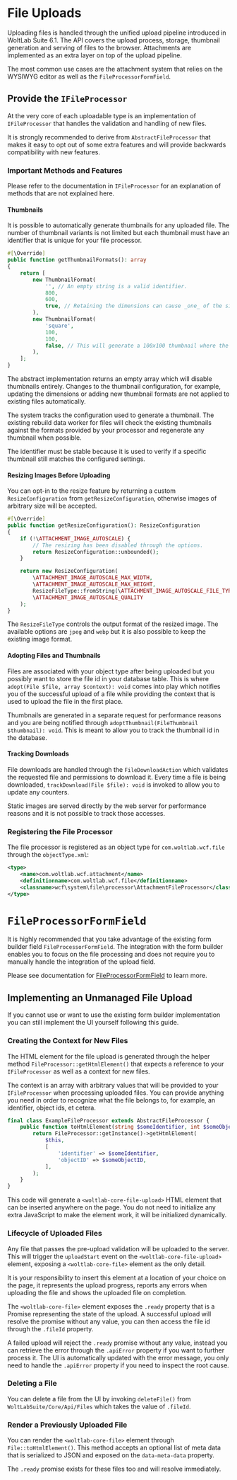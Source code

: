 # File Uploads

Uploading files is handled through the unified upload pipeline introduced in WoltLab Suite 6.1.
The API covers the upload process, storage, thumbnail generation and serving of files to the browser.
Attachments are implemented as an extra layer on top of the upload pipeline.

The most common use cases are the attachment system that relies on the WYSIWYG editor as well as the `FileProcessorFormField`.

## Provide the `IFileProcessor`

At the very core of each uploadable type is an implementation of `IFileProcessor` that handles the validation and handling of new files.

It is strongly recommended to derive from `AbstractFileProcessor` that makes it easy to opt out of some extra features and will provide backwards compatibility with new features.

### Important Methods and Features

Please refer to the documentation in `IFileProcessor` for an explanation of methods that are not explained here.

#### Thumbnails

It is possible to automatically generate thumbnails for any uploaded file.
The number of thumbnail variants is not limited but each thumbnail must have an identifier that is unique for your file processor.

```php
#[\Override]
public function getThumbnailFormats(): array
{
    return [
        new ThumbnailFormat(
            '', // An empty string is a valid identifier.
            800,
            600,
            true, // Retaining the dimensions can cause _one_ of the sides to underflow the configured width or height.
        ),
        new ThumbnailFormat(
            'square',
            100,
            100,
            false, // This will generate a 100x100 thumbnail where the longest size will be cropped from the center.
        ),
    ];
}
```

The abstract implementation returns an empty array which will disable thumbnails entirely.
Changes to the thumbnail configuration, for example, updating the dimensions or adding new thumbnail formats are not applied to existing files automatically.

The system tracks the configuration used to generate a thumbnail.
The existing rebuild data worker for files will check the existing thumbnails against the formats provided by your processor and regenerate any thumbnail when possible.

The identifier must be stable because it is used to verify if a specific thumbnail still matches the configured settings.

#### Resizing Images Before Uploading

You can opt-in to the resize feature by returning a custom `ResizeConfiguration` from `getResizeConfiguration`, otherwise images of arbitrary size will be accepted.

```php
#[\Override]
public function getResizeConfiguration(): ResizeConfiguration
{
    if (!\ATTACHMENT_IMAGE_AUTOSCALE) {
        // The resizing has been disabled through the options.
        return ResizeConfiguration::unbounded();
    }

    return new ResizeConfiguration(
        \ATTACHMENT_IMAGE_AUTOSCALE_MAX_WIDTH,
        \ATTACHMENT_IMAGE_AUTOSCALE_MAX_HEIGHT,
        ResizeFileType::fromString(\ATTACHMENT_IMAGE_AUTOSCALE_FILE_TYPE),
        \ATTACHMENT_IMAGE_AUTOSCALE_QUALITY
    );
}
```

The `ResizeFileType` controls the output format of the resized image.
The available options are `jpeg` and `webp` but it is also possible to keep the existing image format.

#### Adopting Files and Thumbnails

Files are associated with your object type after being uploaded but you possibly want to store the file id in your database table.
This is where `adopt(File $file, array $context): void` comes into play which notifies you of the successful upload of a file while providing the context that is used to upload the file in the first place.

Thumbnails are generated in a separate request for performance reasons and you are being notified through `adoptThumbnail(FileThumbnail $thumbnail): void`.
This is meant to allow you to track the thumbnail id in the database.

#### Tracking Downloads

File downloads are handled through the `FileDownloadAction` which validates the requested file and permissions to download it.
Every time a file is being downloaded, `trackDownload(File $file): void` is invoked to allow you to update any counters.

Static images are served directly by the web server for performance reasons and it is not possible to track those accesses.

### Registering the File Processor

The file processor is registered as an object type for `com.woltlab.wcf.file` through the `objectType.xml`:

```xml
<type>
	<name>com.woltlab.wcf.attachment</name>
	<definitionname>com.woltlab.wcf.file</definitionname>
	<classname>wcf\system\file\processor\AttachmentFileProcessor</classname>
</type>
```

# `FileProcessorFormField`

It is highly recommended that you take advantage of the existing form builder field `FileProcessorFormField`.
The integration with the form builder enables you to focus on the file processing and does not require you to manually handle the integration of the upload field.

Please see documentation for [FileProcessorFormField](form_fields.md#fileprocessorformfield) to learn more.

## Implementing an Unmanaged File Upload

If you cannot use or want to use the existing form builder implementation you can still implement the UI yourself following this guide.

### Creating the Context for New Files

The HTML element for the file upload is generated through the helper method `FileProcessor::getHtmlElement()` that expects a reference to your `IFileProcessor` as well as a context for new files.

The context is an array with arbitrary values that will be provided to your `IFileProcessor` when processing uploaded files.
You can provide anything you need in order to recognize what the file belongs to, for example, an identifier, object ids, et cetera.

```php
final class ExampleFileProcessor extends AbstractFileProcessor {
    public function toHtmlElement(string $someIdentifier, int $someObjectID): string {
        return FileProcessor::getInstance()->getHtmlElement(
            $this,
            [
                'identifier' => $someIdentifier,
                'objectID' => $someObjectID,
            ],
        );
    }
}
```

This code will generate a `<woltlab-core-file-upload>` HTML element that can be inserted anywhere on the page.
You do not need to initialize any extra JavaScript to make the element work, it will be initialized dynamically.

### Lifecycle of Uploaded Files

Any file that passes the pre-upload validation will be uploaded to the server.
This will trigger the `uploadStart` event on the `<woltlab-core-file-upload>` element, exposing a `<woltlab-core-file>` element as the only detail.

It is your responsibility to insert this element at a location of your choice on the page, it represents the upload progress, reports any errors when uploading the file and shows the uploaded file on completion.

The `<woltlab-core-file>` element exposes the `.ready` property that is a Promise representing the state of the upload.
A successful upload will resolve the promise without any value, you can then access the file id through the `.fileId` property.

A failed upload will reject the `.ready` promise without any value, instead you can retrieve the error through the `.apiError` property if you want to further process it.
The UI is automatically updated with the error message, you only need to handle the `.apiError` property if you need to inspect the root cause.

### Deleting a File

You can delete a file from the UI by invoking `deleteFile()` from `WoltLabSuite/Core/Api/Files` which takes the value of `.fileId`.

### Render a Previously Uploaded File

You can render the `<woltlab-core-file>` element through `File::toHtmlElement()`.
This method accepts an optional list of meta data that is serialized to JSON and exposed on the `data-meta-data` property.

The `.ready` promise exists for these files too and will resolve immediately.
